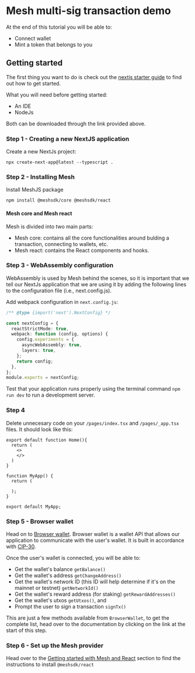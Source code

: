 # Mesh multi-sig transaction demo

At the end of this tutorial you will be able to:

- Connect wallet
- Mint a token that belongs to you

## Getting started

The first thing you want to do is check out the [nextjs starter guide](https://meshjs.dev/guides/nextjs) to find out how to get started.

What you will need before getting started:

- An IDE
- NodeJs

Both can be downloaded through the link provided above.

### Step 1 - Creating a new NextJS application

Create a new NextJs project:

`npx create-next-app@latest --typescript .`

### Step 2 - Installing Mesh

Install MeshJS package

`npm install @meshsdk/core @meshsdk/react`

#### Mesh core and Mesh react

Mesh is divided into two main parts:

- Mesh core: contains all the core functionalities around bulding a transaction, connecting to wallets, etc.
- Mesh react: contains the React components and hooks.

### Step 3 - WebAssembly configuration

WebAssembly is used by Mesh behind the scenes, so it is important that we tell our NextJs application that we are using it by adding the following lines to the configuration file (i.e., next.config.js).

Add webpack configuration in `next.config.js`:

```ts
/** @type {import('next').NextConfig} */

const nextConfig = {
  reactStrictMode: true,
  webpack: function (config, options) {
    config.experiments = {
      asyncWebAssembly: true,
      layers: true,
    };
    return config;
  },
};
module.exports = nextConfig;
```

Test that your application runs properly using the terminal command `npm run dev` to run a development server.

### Step 4

Delete unnecesary code on your `/pages/index.tsx` and `/pages/_app.tsx` files. It should look like this:

<!-- /pages/index.tsx -->
```tsx
export default function Home(){
  return (
    <>
    </>
  )
}
```

<!-- /pages/_app_.tsx -->
```tsx
function MyApp() {
  return (
   
  );
}

export default MyApp;
```

### Step 5 - Browser wallet

Head on to [Browser wallet](https://meshjs.dev/apis/browserwallet). Browser wallet is a wallet API that allows our application to communicate with the user's wallet. It is built in accordance with [CIP-30](https://github.com/cardano-foundation/CIPs/tree/master/CIP-0030).

Once the user's wallet is connected, you will be able to:

- Get the wallet's balance `getBalance()`
- Get the wallet's address `getChangeAddress()`
- Get the wallet's network ID (this ID will help determine if it's on the mainnet or testnet) `getNetworkId()`
- Get the wallet's reward address (for staking) `getRewardAddresses()`
- Get the wallet's utxos `getUtxos()`, and
- Prompt the user to sign a transaction `signTx()`

This are just a few methods available from `BrowserWallet`, to get the complete list, head over to the documentation by clicking on the link at the start of this step.

### Step 6 - Set up the Mesh provider

Head over to the [Getting started with Mesh and React](https://meshjs.dev/react/getting-started) section to find the instructions to install `@meshsdk/react`


